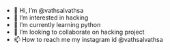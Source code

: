 - 👋 Hi, I’m @vathsalvathsa
- 👀 I’m interested in hacking
- 🌱 I’m currently learning python
- 💞️ I’m looking to collaborate on hacking project
- 📫 How to reach me 
my instagram id @vathsalvathsa
<!---
vathsalvathsa/vathsalvathsa is a ✨ special ✨ repository because its `README.md` (this file) appears on your GitHub profile.
You can click the Preview link to take a look at your changes.
--->
